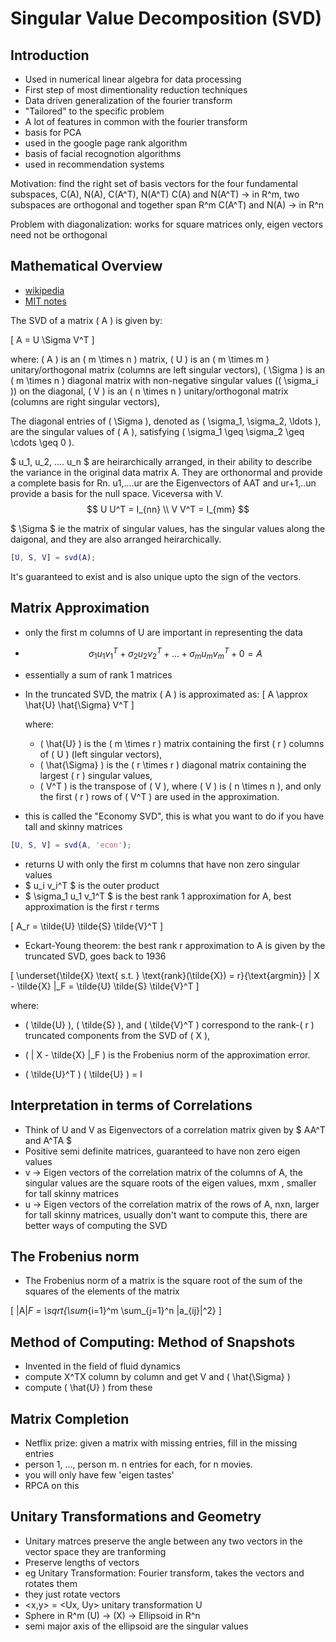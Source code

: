 # Singular Value Decomposition (SVD)

## Introduction

- Used in numerical linear algebra for data processing
- First step of most dimentionality reduction techniques
- Data driven generalization of the fourier transform
- "Tailored" to the specific problem
- A lot of features in common with the fourier transform
- basis for PCA
- used in the google page rank algorithm
- basis of facial recognotion algorithms
- used in recommendation systems


Motivation: find the right set of basis vectors for the four fundamental subspaces, C(A), N(A), C(A^T), N(A^T)
C(A) and N(A^T) -> in R^m, two subspaces are orthogonal and together span R^m
C(A^T) and N(A) -> in R^n

Problem with diagonalization: works for square matrices only, eigen vectors need not be orthogonal

## Mathematical Overview

- [wikipedia](https://en.wikipedia.org/wiki/Singular_value_decomposition)
- [MIT notes](https://math.mit.edu/classes/18.095/2016IAP/lec2/SVD_Notes.pdf)


The SVD of a matrix \( A \) is given by:

\[
A = U \Sigma V^T
\]

where:
\( A \) is an \( m \times n \) matrix,
\( U \) is an \( m \times m \) unitary/orthogonal matrix (columns are left singular vectors),
 \( \Sigma \) is an \( m \times n \) diagonal matrix with non-negative singular values (\( \sigma_i \)) on the diagonal,
 \( V \) is an \( n \times n \) unitary/orthogonal matrix (columns are right singular vectors),

The diagonal entries of \( \Sigma \), denoted as \( \sigma_1, \sigma_2, \ldots \), are the singular values of \( A \), satisfying \( \sigma_1 \geq \sigma_2 \geq \cdots \geq 0 \).


$ u_1, u_2, .... u_n $ are heirarchically arranged, in their ability to describe the variance in the original data matrix A. 
They are orthonormal and provide a complete basis for Rn.
u1,....ur are the Eigenvectors of AAT and ur+1,..un provide a basis for the null space.
Viceversa with V.
$$ U U^T = I_{nn} \\
V V^T = I_{mm} $$

$ \Sigma $ ie the matrix of singular values,  has the singular values along the daigonal, and they are also arranged heirarchically.

```matlab
[U, S, V] = svd(A);
```

It's guaranteed to exist and is also unique upto the sign of the vectors.

## Matrix Approximation

- only the first m columns of U are important in representing the data
- $$ \sigma_1 u_1 v_1^T + \sigma_2 u_2 v_2^T + \ldots + \sigma_m u_m v_m^T + 0 = A $$
- essentially a sum of rank 1 matrices
- In the truncated SVD, the matrix \( A \) is approximated as:
\[
A \approx \hat{U} \hat{\Sigma} V^T
\]

    where:
    - \( \hat{U} \) is the \( m \times r \) matrix containing the first \( r \) columns of \( U \) (left singular vectors),
    - \( \hat{\Sigma} \) is the \( r \times r \) diagonal matrix containing the largest \( r \) singular values,
    - \( V^T \) is the transpose of \( V \), where \( V \) is \( n \times n \), and only the first \( r \) rows of \( V^T \) are used in the approximation.
- this is called the "Economy SVD", this is what you want to do if you have tall and skinny matrices

```matlab
[U, S, V] = svd(A, 'econ');
```
- returns U with only the first m columns that have non zero singular values
- $ u_i v_i^T $ is the outer product
- $ \sigma_1 u_1 v_1^T $ is the best rank 1 approximation for A, best approximation is the first r terms

\[
A_r = \tilde{U} \tilde{S} \tilde{V}^T
\]
- Eckart-Young theorem: the best rank r approximation to A is given by the truncated SVD, goes back to 1936

\[
\underset{\tilde{X} \text{ s.t. } \text{rank}(\tilde{X}) = r}{\text{argmin}} \| X - \tilde{X} \|_F = \tilde{U} \tilde{S} \tilde{V}^T
\]

where:
- \( \tilde{U} \), \( \tilde{S} \), and \( \tilde{V}^T \) correspond to the rank-\( r \) truncated components from the SVD of \( X \),
- \( \| X - \tilde{X} \|_F \) is the Frobenius norm of the approximation error.

- \( \tilde{U}^T \) \( \tilde{U} \) = I

## Interpretation in terms of Correlations

- Think of U and V as Eigenvectors of a correlation matrix given by $ AA^T and A^TA $
- Positive semi definite matrices, guaranteed to have non zero eigen values
- v -> Eigen vectors of the correlation matrix of the columns of A, the singular values are the square roots of the eigen values, mxm , smaller for tall skinny matrices
- u -> Eigen vectors of the correlation matrix of the rows of  A, nxn, larger for tall skinny matrices, usually don't want to compute this, there are better ways of computing the SVD

## The Frobenius norm

- The Frobenius norm of a matrix is the square root of the sum of the squares of the elements of the matrix

\[
\|A\|_F = \sqrt{\sum_{i=1}^m \sum_{j=1}^n |a_{ij}|^2}
\]

## Method of Computing: Method of Snapshots

- Invented in the field of fluid dynamics
- compute X^TX column by column and get V and \( \hat{\Sigma} \)
- compute \( \hat{U} \) from these

## Matrix Completion

- Netflix prize: given a matrix with missing entries, fill in the missing entries
- person 1, ..., person m. n entries for each, for n movies.
- you will only have few 'eigen tastes'
- RPCA on this

## Unitary Transformations and Geometry

- Unitary matrces preserve the angle between any two vectors in the vector space they are tranforming
- Preserve lengths of vectors
- eg Unitary Transformation: Fourier transform, takes the vectors and rotates them 
- they just rotate vectors
- <x,y> =  <Ux, Uy> unitary transformation U
- Sphere in R^m (U) -> (X) -> Ellipsoid in R^n
- semi major axis of the ellipsoid are the singular values
